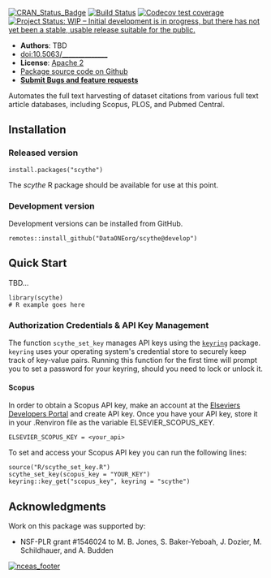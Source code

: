 [![CRAN_Status_Badge](http://www.r-pkg.org/badges/version/scythe)](https://cran.r-project.org/package=scythe)
[![Build Status](https://travis-ci.org/DataONEorg/scythe.png?branch=develop)](https://travis-ci.org/DataONEorg/scythe)
[![Codecov test coverage](https://codecov.io/gh/DataONEorg/scythe/branch/develop/graph/badge.svg)](https://codecov.io/gh/DataONEorg/scythe?branch=develop)
[![Project Status: WIP – Initial development is in progress, but there has not yet been a stable, usable release suitable for the public.](https://www.repostatus.org/badges/latest/wip.svg)](https://www.repostatus.org/#wip)

- **Authors**: TBD
- [doi:10.5063/______________](http://doi.org/10.5063/_______________)
- **License**: [Apache 2](http://opensource.org/licenses/Apache-2.0)
- [Package source code on Github](https://github.com/DataONEorg/scythe)
- [**Submit Bugs and feature requests**](https://github.com/DataONEorg/scythe/issues)

Automates the full text harvesting of dataset citations from various full text article databases, 
including Scopus, PLOS, and Pubmed Central.

## Installation 

### Released version

```
install.packages("scythe")
```

The *scythe* R package should be available for use at this point.

### Development version

Development versions can be installed from GitHub.

```
remotes::install_github("DataONEorg/scythe@develop")
```

## Quick Start

TBD...

```
library(scythe)
# R example goes here
```

### Authorization Credentials & API Key Management

The function `scythe_set_key` manages API keys using the [`keyring`](https://github.com/r-lib/keyring) package. `keyring` uses your operating system's credential store to securely keep track of key-value pairs. Running this function for the first time will prompt you to set a password for your keyring, should you need to lock or unlock it.

#### Scopus

In order to obtain a Scopus API key, make an account at the [Elseviers Developers Portal](https://dev.elsevier.com/) and create API key. Once you have your API key, store it in your .Renviron file as the variable ELSEVIER_SCOPUS_KEY.

```
ELSEVIER_SCOPUS_KEY = <your_api>
```
To set and access your Scopus API key you can run the following lines:

```
source("R/scythe_set_key.R")
scythe_set_key(scopus_key = "YOUR_KEY")
keyring::key_get("scopus_key", keyring = "scythe")
```

## Acknowledgments
Work on this package was supported by:

- NSF-PLR grant #1546024 to M. B. Jones, S. Baker-Yeboah, J. Dozier, M. Schildhauer, and A. Budden

[![nceas_footer](https://live-ncea-ucsb-edu-v01.pantheonsite.io/sites/default/files/2020-03/NCEAS-full%20logo-4C.png)](http://www.nceas.ucsb.edu)
